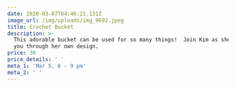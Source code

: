 ```yaml
---
date: 2020-03-07T04:46:21.131Z
image_url: /img/uploads/img_9692.jpeg
title: Crochet Bucket
description: >-
  This adorable bucket can be used for so many things!  Join Kim as she guides
  you through her own design. 
price: 30
price_details: ' '
meta_1: 'Mar 5, 6 - 9 pm'
meta_2: ' '
---
```


